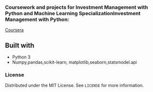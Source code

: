 ### Coursework and projects for Investment Management with Python and Machine Learning SpecializationInvestment Management with Python:
[Coursera](https://www.coursera.org/specializations/investment-management-python-machine-learning)


## Built with 
 - Python 3
 - Numpy,pandas,scikit-learn, matplotlib,seaborn,statsmodel.api


### License

Distributed under the MIT License. See `LICENSE` for more information.
